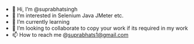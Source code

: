 - 👋 Hi, I’m @suprabhatsingh
- 👀 I’m interested in Selenium Java JMeter etc.
- 🌱 I’m currently learning 
- 💞️ I’m looking to collaborate to copy your work if its required in my work
- 📫 How to reach me @suprabhats1@gmail.com

<!---
suprabhatsingh/suprabhatsingh is a ✨ special ✨ repository because its `README.md` (this file) appears on your GitHub profile.
You can click the Preview link to take a look at your changes.
--->
